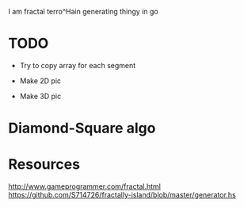 I am fractal terro^Hain generating thingy in go

# TODO

* Try to copy array for each segment

* Make 2D pic
* Make 3D pic

# Diamond-Square algo

# Resources

http://www.gameprogrammer.com/fractal.html
https://github.com/S714726/fractally-island/blob/master/generator.hs
